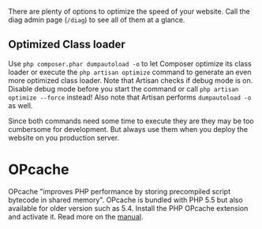 There are plenty of options to optimize the speed of your website. Call the diag admin page (`/diag`) to see all of them at a glance.

## Optimized Class loader

Use `php composer.phar dumpautoload -o` to let Composer optimize its class loader or execute the `php artisan optimize` command to generate an even more optimized class loader. Note that Artisan checks if debug mode is on. Disable debug mode before you start the command or call `php artisan optimize --force` instead! Also note that Artisan performs `dumpautoload -o` as well. 

Since both commands need some time to execute they are they may be too cumbersome for development. But always use them when you deploy the website on you production server. 

# OPcache

OPcache "improves PHP performance by storing precompiled script bytecode in shared memory". OPcache is bundled with PHP 5.5 but also available for older version such as 5.4. Install the PHP OPcache extension and activate it. Read more on the [manual](http://php.net/manual/de/book.opcache.php).